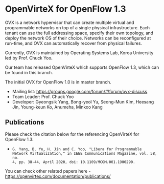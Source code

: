 OpenVirteX for OpenFlow 1.3
==========
OVX is a network hypervisor that can create multiple virtual and programmable networks on top of a single physical infrastructure. Each tenant can use the full addressing space, specify their own topology, and deploy the network OS of their choice. Networks can be reconfigured at run-time, and OVX can automatically recover from physical failures.

Currently, OVX is maintained by Operating Systems Lab, Korea University led by Prof. Chuck Yoo.

Our team has released OpenVirteX which supports OpenFlow 1.3, which can be found in this branch.

The initial OVX for OpenFlow 1.0 is in master branch.

- Mailing list: https://groups.google.com/forum/#!forum/ovx-discuss
- Team Leader: Prof. Chuck Yoo
- Developer: Gyeongsik Yang, Bong-yeol Yu, Seong-Mun Kim, Heesang Jin, Young-keun Ko, Anumeha, Minkoo Kang

Publications
-------------
Please check the citation below for the referencing OpenVirteX for OpenFlow 1.3.

- <code>G. Yang, B. Yu, H. Jin and C. Yoo, "Libera for Programmable Network Virtualization," in IEEE Communications Magazine, vol. 58, no. 4, pp. 38-44, April 2020, doi: 10.1109/MCOM.001.1900290.</code>

You can check other related papers here - https://openvirtex.com/documentation/publications/
